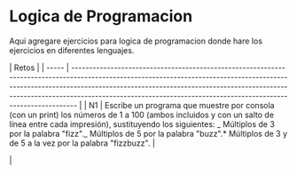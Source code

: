 # Logica de Programacion

Aqui agregare ejercicios para logica de programacion donde hare los ejercicios en diferentes lenguajes.

| Retos |
| ----- | ------------------------------------------------------------------------------------------------------------------------------------------------------------------------------------------------------------------------------------------------------------------------------------------------------------------------- |
| N1    | Escribe un programa que muestre por consola (con un print) los números de 1 a 100 (ambos incluidos y con un salto de línea entre cada impresión), sustituyendo los siguientes: _ Múltiplos de 3 por la palabra "fizz"._ Múltiplos de 5 por la palabra "buzz".\* Múltiplos de 3 y de 5 a la vez por la palabra "fizzbuzz". |

|
